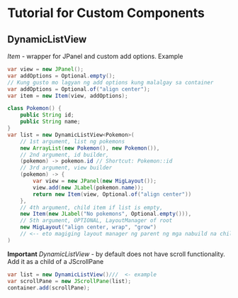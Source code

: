 # Tutorial for Custom Components

## DynamicListView

_Item_ - wrapper for JPanel and custom add options.
Example

```java
var view = new JPanel();
var addOptions = Optional.empty();
// Kung gusto mo lagyan ng add options kung malalgay sa container
var addOptions = Optional.of("align center");
var item = new Item(view, addOptions);
```

```java
class Pokemon() {
    public String id;
    public String name;
}
var list = new DynamicListView<Pokemon>(
    // 1st argument, list ng pokemons
    new ArrayList(new Pokemon(), new Pokemon()),
    // 2nd argument, id builder,
    (pokemon) -> pokemon.id // Shortcut: Pokemon::id
    // 3rd argument, view builder
    (pokemon) -> {
        var view = new JPanel(new MigLayout());
        view.add(new JLabel(pokemon.name));
        return new Item(view, Optional.of("align center"))
    },
    // 4th argument, child item if list is empty,
    new Item(new JLabel("No pokemons", Optional.empty())),
    // 5th argument, OPTIONAL, LayoutManager of root
    new MigLayout("align center, wrap", "grow")
    // <-- eto magiging layout manager ng parent ng mga nabuild na child items sa view builder
)

```

**Important**
_DynamicListView_ - by default does not have scroll functionality. Add it as a child of a JScrollPane

```java
var list = new DynamicListView()///  <- example
var scrollPane = new JScrollPane(list);
container.add(scrollPane);
```
